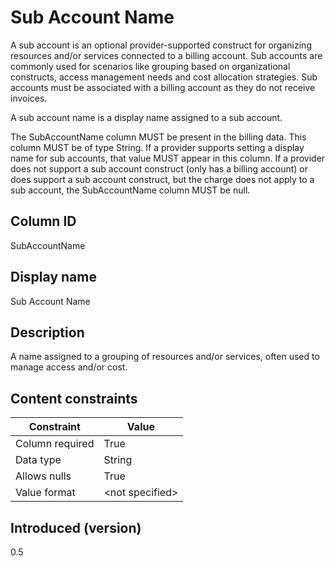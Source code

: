 # Sub Account Name

A sub account is an optional provider-supported construct for organizing resources and/or services connected to a billing account. Sub accounts are commonly used for scenarios like grouping based on organizational constructs, access management needs and cost allocation strategies. Sub accounts must be associated with a billing account as they do not receive invoices.

A sub account name is a display name assigned to a sub account.

The SubAccountName column MUST be present in the billing data. This column MUST be of type String. If a provider supports setting a display name for sub accounts, that value MUST appear in this column. If a provider does not support a sub account construct (only has a billing account) or does support a sub account construct, but the charge does not apply to a sub account, the SubAccountName column MUST be null.

## Column ID

SubAccountName

## Display name

Sub Account Name

## Description

A name assigned to a grouping of resources and/or services, often used to manage access and/or cost.

## Content constraints

| Constraint      | Value           |
|-----------------|-----------------|
| Column required | True            |
| Data type       | String          |
| Allows nulls    | True          |
| Value format    | \<not specified> |

## Introduced (version)

0.5
